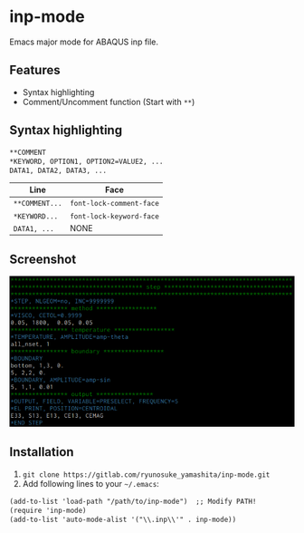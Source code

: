 # inp-mode

Emacs major mode for ABAQUS inp file.

<!-- ================================================================================ -->
<!-- ================================================================================ -->
## Features
* Syntax highlighting
* Comment/Uncomment function (Start with `**`)

<!-- ================================================================================ -->
<!-- ================================================================================ -->
## Syntax highlighting

```inp
**COMMENT
*KEYWORD, OPTION1, OPTION2=VALUE2, ...
DATA1, DATA2, DATA3, ...
```

| Line           | Face                     |
|----------------|--------------------------|
| `**COMMENT...` | `font-lock-comment-face` |
| `*KEYWORD...`  | `font-lock-keyword-face` |
| `DATA1, ...`   | NONE                     |

<!-- ================================================================================ -->
<!-- ================================================================================ -->
## Screenshot

![](./doc/screenshot.png)

<!-- ================================================================================ -->
<!-- ================================================================================ -->
## Installation

1. `git clone https://gitlab.com/ryunosuke_yamashita/inp-mode.git`
2. Add following lines to your `~/.emacs`:

```elisp
(add-to-list 'load-path "/path/to/inp-mode")  ;; Modify PATH!
(require 'inp-mode)
(add-to-list 'auto-mode-alist '("\\.inp\\'" . inp-mode))
```
